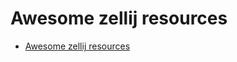 # Awesome zellij resources

- [Awesome zellij resources](https://github.com/zellij-org/awesome-zellij?tab=readme-ov-file)
